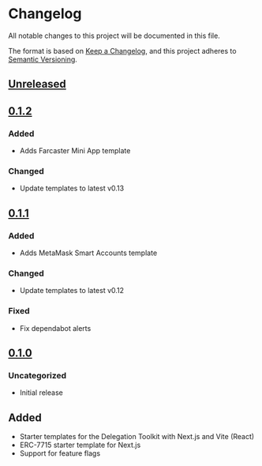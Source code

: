 # Changelog

All notable changes to this project will be documented in this file.

The format is based on [Keep a Changelog](https://keepachangelog.com/en/1.0.0/),
and this project adheres to [Semantic Versioning](https://semver.org/spec/v2.0.0.html).

## [Unreleased]

## [0.1.2]

### Added

- Adds Farcaster Mini App template

### Changed

- Update templates to latest v0.13

## [0.1.1]

### Added

- Adds MetaMask Smart Accounts template

### Changed

- Update templates to latest v0.12

### Fixed

- Fix dependabot alerts

## [0.1.0]

### Uncategorized

- Initial release

## Added

- Starter templates for the Delegation Toolkit with Next.js and Vite (React)
- ERC-7715 starter template for Next.js
- Support for feature flags

[Unreleased]: https://github.com/MetaMask/gator-examples/compare/create-gator-app@0.1.2...HEAD
[0.1.2]: https://github.com/MetaMask/gator-examples/compare/create-gator-app@0.1.1...create-gator-app@0.1.2
[0.1.1]: https://github.com/MetaMask/gator-examples/compare/create-gator-app@0.1.0...create-gator-app@0.1.1
[0.1.0]: https://github.com/MetaMask/gator-examples/releases/tag/create-gator-app@0.1.0
